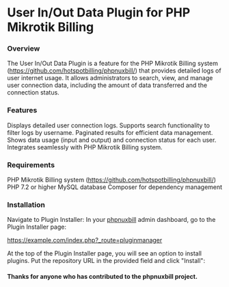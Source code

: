 # User In/Out Data Plugin for PHP Mikrotik Billing

### Overview

The User In/Out Data Plugin is a feature for the PHP Mikrotik Billing system (https://github.com/hotspotbilling/phpnuxbill/) that provides detailed logs of user internet usage. It allows administrators to search, view, and manage user connection data, including the amount of data transferred and the connection status.

### Features
Displays detailed user connection logs.
Supports search functionality to filter logs by username.
Paginated results for efficient data management.
Shows data usage (input and output) and connection status for each user.
Integrates seamlessly with PHP Mikrotik Billing system.

### Requirements

PHP Mikrotik Billing system (https://github.com/hotspotbilling/phpnuxbill/)
PHP 7.2 or higher
MySQL database
Composer for dependency management

### Installation


Navigate to Plugin Installer: 
In your [phpnuxbill](https://github.com/hotspotbilling/phpnuxbill) admin dashboard, go to the Plugin Installer page:

https://example.com/index.php?_route=pluginmanager

At the top of the Plugin Installer page, you will see an option to install plugins. Put the repository URL in the provided field and click "Install":


#### Thanks for anyone who has contributed to the phpnuxbill project.
